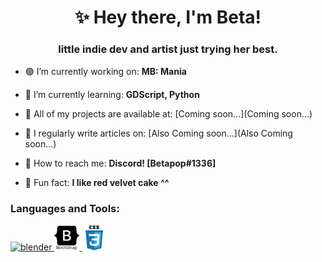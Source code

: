 <h1 align="center">✨ Hey there, I'm Beta!</h1>
<h3 align="center">little indie dev and artist just trying her best.</h3>

- 🟢 I’m currently working on: **MB: Mania**

- 🌱 I’m currently learning: **GDScript, Python**

- 🌻 All of my projects are available at: [Coming soon...](Coming soon...)

- 📝 I regularly write articles on: [Also Coming soon...](Also Coming soon...)

- 🦋 How to reach me: **Discord! [Betapop#1336]**

- 🎨 Fun fact: **I like red velvet cake ^^**
</p>

<h3 align="left">Languages and Tools:</h3>
<p align="left"> <a href="https://www.blender.org/" target="_blank" rel="noreferrer"> <img src="https://download.blender.org/branding/community/blender_community_badge_white.svg" alt="blender" width="40" height="40"/> </a> <a href="https://getbootstrap.com" target="_blank" rel="noreferrer"> <img src="https://raw.githubusercontent.com/devicons/devicon/master/icons/bootstrap/bootstrap-plain-wordmark.svg" alt="bootstrap" width="40" height="40"/> </a> <a href="https://www.w3schools.com/css/" target="_blank" rel="noreferrer"> <img src="https://raw.githubusercontent.com/devicons/devicon/master/icons/css3/css3-original-wordmark.svg" alt="css3" width="40" height="40"/> </a> </p>
